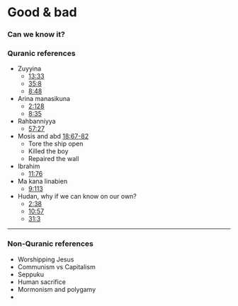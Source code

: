 # Good & bad

### Can we know it?

### Quranic references

- Zuyyina
    - [13:33](https://quran.com/13/33)
    - [35:8](https://quran.com/35/8)
    - [8:48](https://quran.com/8/48)
- Arina manasikuna
    - [2:128](https://quran.com/2/128)
    - [8:35](https://quran.com/8/35)
- Rahbanniyya
    - [57:27](https://quran.com/57/27)
- Mosis and abd [18:67-82](https://quran.com/18/67-82)
    - Tore the ship open
    - Killed the boy
    - Repaired the wall
- Ibrahim
    - [11:76](https://quran.com/11/76)
- Ma kana linabien
    - [9:113](https://quran.com/9/113)
- Hudan, why if we can know on our own?
    - [2:38](https://quran.com/2/38)
    - [10:57](https://quran.com/10/57)
    - [31:3](https://quran.com/31/3)

--- 

### Non-Quranic references

- Worshipping Jesus
- Communism vs Capitalism
- Seppuku
- Human sacrifice
- Mormonism and polygamy
- 
